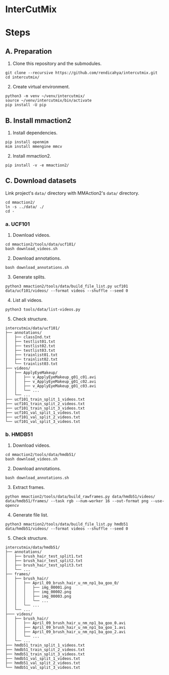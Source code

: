 # InterCutMix

# Steps

## A. Preparation

1. Clone this repository and the submodules.

```shell
git clone --recursive https://github.com/rendicahya/intercutmix.git
cd intercutmix/
```

2. Create virtual environment.

```shell
python3 -m venv ~/venv/intercutmix/
source ~/venv/intercutmix/bin/activate
pip install -U pip
```

## B. Install mmaction2

1. Install dependencies.

```shell
pip install openmim
mim install mmengine mmcv
```

2. Install mmaction2.

```shell
pip install -v -e mmaction2/
```

## C. Download datasets

Link project's `data/` directory with MMAction2's `data/` directory.

```shell
cd mmaction2/
ln -s ../data/ ./
cd -
```

### a. UCF101

1. Download videos.

```shell
cd mmaction2/tools/data/ucf101/
bash download_videos.sh
```

2. Download annotations.

```shell
bash download_annotations.sh
```

3. Generate splits.

```shell
python3 mmaction2/tools/data/build_file_list.py ucf101 data/ucf101/videos/ --format videos --shuffle --seed 0
```

4. List all videos.

```shell
python3 tools/data/list-videos.py
```

5. Check structure.

```shell
intercutmix/data/ucf101/
├── annotations/
│   ├── classInd.txt
│   ├── testlist01.txt
│   ├── testlist02.txt
│   ├── testlist03.txt
│   ├── trainlist01.txt
│   ├── trainlist02.txt
│   └── trainlist03.txt
├── videos/
│   ├── ApplyEyeMakeup/
│   │   ├── v_ApplyEyeMakeup_g01_c01.avi
│   │   ├── v_ApplyEyeMakeup_g01_c02.avi
│   │   ├── v_ApplyEyeMakeup_g01_c03.avi
│   │   └── ...
│   └── ...
├── ucf101_train_split_1_videos.txt
├── ucf101_train_split_2_videos.txt
├── ucf101_train_split_3_videos.txt
├── ucf101_val_split_1_videos.txt
├── ucf101_val_split_2_videos.txt
└── ucf101_val_split_3_videos.txt
```

### b. HMDB51

1. Download videos.

```shell
cd mmaction2/tools/data/hmdb51/
bash download_videos.sh
```

2. Download annotations.

```shell
bash download_annotations.sh
```

3. Extract frames.

```shell
python mmaction2/tools/data/build_rawframes.py data/hmdb51/videos/ data/hmdb51/frames/ --task rgb --num-worker 16 --out-format png --use-opencv
```

4. Generate file list.

```shell
python3 mmaction2/tools/data/build_file_list.py hmdb51 data/hmdb51/videos/ --format videos --shuffle --seed 0
```

5. Check structure.

```shell
intercutmix/data/hmdb51/
├── annotations/
│   ├── brush_hair_test_split1.txt
│   ├── brush_hair_test_split2.txt
│   ├── brush_hair_test_split3.txt
│   └── ...
├── frames/
│   ├── brush_hair/
│   │   ├── April_09_brush_hair_u_nm_np1_ba_goo_0/
│   │   │   ├── img_00001.png
│   │   │   ├── img_00002.png
│   │   │   ├── img_00003.png
│   │   │   └── ...
│   │   └── ...
│   └── ...
├─── videos/
│   ├── brush_hair/
│   │   ├── April_09_brush_hair_u_nm_np1_ba_goo_0.avi
│   │   ├── April_09_brush_hair_u_nm_np1_ba_goo_1.avi
│   │   ├── April_09_brush_hair_u_nm_np1_ba_goo_2.avi
│   │   └── ...
│   └── ...
├── hmdb51_train_split_1_videos.txt
├── hmdb51_train_split_2_videos.txt
├── hmdb51_train_split_3_videos.txt
├── hmdb51_val_split_1_videos.txt
├── hmdb51_val_split_2_videos.txt
└── hmdb51_val_split_3_videos.txt
```
